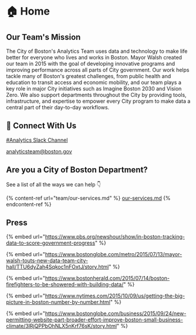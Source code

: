 # 🏠 Home

## Our Team's Mission

The City of Boston's Analytics Team uses data and technology to make life better for everyone who lives and works in Boston. Mayor Walsh created our team in 2015 with the goal of developing innovative programs and improving performance across all parts of City government. Our work helps tackle many of Boston's greatest challenges, from public health and education to transit access and economic mobility, and our team plays a key role in major City initiatives such as Imagine Boston 2030 and Vision Zero. We also support departments throughout the City by providing tools, infrastructure, and expertise to empower every City program to make data a central part of their day-to-day workflows.

## 💬 Connect With Us

[#Analytics Slack Channel](https://cityofboston-doit.slack.com/archives/C08ETUZ18)

[analyticsteam@boston.gov](<mailto:analyticsteam@boston.gov >)

## Are you a City of Boston Department?

See a list of all the ways we can help 👇

{% content-ref url="team/our-services.md" %}
[our-services.md](team/our-services.md)
{% endcontent-ref %}

## Press

{% embed url="https://www.pbs.org/newshour/show/in-boston-tracking-data-to-score-government-progress" %}

{% embed url="https://www.bostonglobe.com/metro/2015/07/13/mayor-walsh-touts-new-data-team-city-hall/TTU6dyZah4Sqkoc1nFOxtJ/story.html" %}

{% embed url="https://www.bostonherald.com/2015/07/14/boston-firefighters-to-be-showered-with-building-data/" %}

{% embed url="https://www.nytimes.com/2015/10/09/us/getting-the-big-picture-in-boston-number-by-number.html" %}

{% embed url="https://www.bostonglobe.com/business/2015/09/24/new-permitting-website-part-broader-effort-improve-boston-small-business-climate/3lRjQPPbOhNLX5nKrf76sK/story.html" %}

